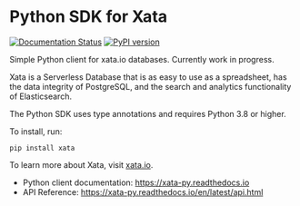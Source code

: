 # Python SDK for Xata

[![Documentation Status](https://readthedocs.org/projects/xata-py/badge/?version=latest)](https://xata-py.readthedocs.io/en/latest/?badge=latest) [![PyPI version](https://badge.fury.io/py/xata.svg)](https://badge.fury.io/py/xata)

Simple Python client for xata.io databases. Currently work in progress.

Xata is a Serverless Database that is as easy to use as a spreadsheet, has the
data integrity of PostgreSQL, and the search and analytics functionality of
Elasticsearch.

The Python SDK uses type annotations and requires Python 3.8 or higher.

To install, run:

```
pip install xata
```

To learn more about Xata, visit [xata.io](https://xata.io).

- Python client documentation: https://xata-py.readthedocs.io
- API Reference: https://xata-py.readthedocs.io/en/latest/api.html
